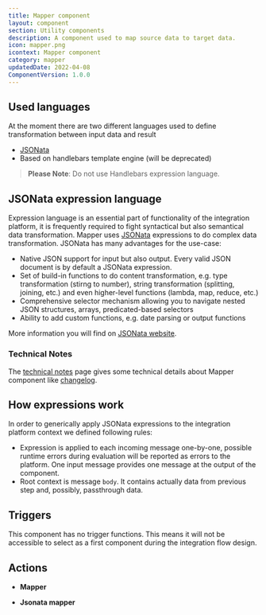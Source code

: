 ```yaml
---
title: Mapper component
layout: component
section: Utility components
description: A component used to map source data to target data.
icon: mapper.png
icontext: Mapper component
category: mapper
updatedDate: 2022-04-08
ComponentVersion: 1.0.0
---
```


## Used languages

At the moment there are two different languages used to define transformation between input data and result
- [JSONata](http://jsonata.org)
- Based on handlebars template engine (will be deprecated)

> **Please Note**: Do not use Handlebars expression language.

## JSONata expression language

Expression language is an essential part of functionality of the integration platform, it is frequently required to fight
syntactical but also semantical data transformation. Mapper uses [JSONata](http://jsonata.org) expressions to do
complex data transformation. JSONata has many advantages for the use-case:

 - Native JSON support for input but also output. Every valid JSON document is by default a JSONata expression.
 - Set of build-in functions to do content transformation, e.g. type transformation (stirng to number), string transformation
 (splitting, joining, etc.) and even higher-level functions (lambda, map, reduce, etc.)
 - Comprehensive selector mechanism allowing you to navigate nested JSON structures, arrays, predicated-based selectors
 - Ability to add custom functions, e.g. date parsing or output functions

More information you will find on [JSONata website](http://jsonata.org).

### Technical Notes

The [technical notes](technical-notes) page gives some technical details about Mapper component like [changelog](/components/mapper/technical-notes#changelog).

## How expressions work

In order to generically apply JSONata expressions to the integration platform context we defined following rules:
- Expression is applied to each incoming message one-by-one, possible runtime errors during evaluation will be reported as
errors to the platform. One input message provides one message at the output of the component.
- Root context is message ``body``. It contains actually data from previous step and, possibly, passthrough data.

## Triggers

This component has no trigger functions. This means it will not be accessible to
select as a first component during the integration flow design.

## Actions

  * **Mapper**

  * **Jsonata mapper**
